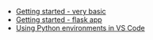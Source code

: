 * [Getting started - very basic](https://code.visualstudio.com/docs/python/python-tutorial)
* [Getting started - flask app](https://code.visualstudio.com/docs/python/tutorial-flask)
* [Using Python environments in VS Code](https://code.visualstudio.com/docs/python/environments)